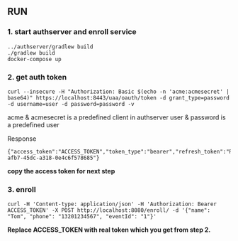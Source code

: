 RUN
--------------------------
### 1. start authserver and enroll service  
	
	../authserver/gradlew build  
	./gradlew build  
	docker-compose up
	
### 2. get auth token

	curl --insecure -H "Authorization: Basic $(echo -n 'acme:acmesecret' | base64)" https://localhost:8443/uaa/oauth/token -d grant_type=password -d username=user -d password=password -v

acme & acmesecret is a predefined client in authserver
user & password is a predefined user

Response
```
{"access_token":"ACCESS_TOKEN","token_type":"bearer","refresh_token":"REFRESH_TOKEN","expires_in":43199,"scope":"openid","jti":"1da538e3-afb7-45dc-a318-0e4c6f578685"}
```

**copy the access token for next step**
### 3. enroll

	curl -H 'Content-type: application/json' -H 'Authorization: Bearer ACCESS_TOKEN' -X POST http://localhost:8080/enroll/ -d '{"name": "Tom", "phone": "13201234567", "eventId": "1"}'

**Replace ACCESS_TOKEN with real token which you get from step 2.**


